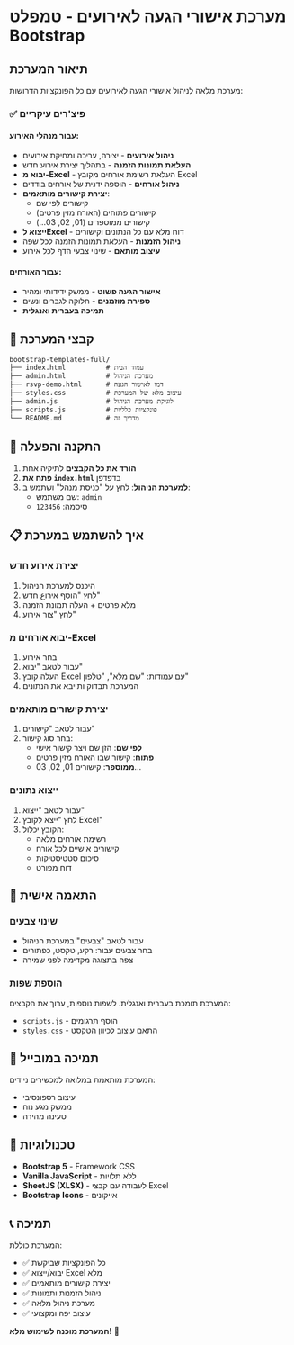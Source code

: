 # מערכת אישורי הגעה לאירועים - טמפלט Bootstrap

## תיאור המערכת

מערכת מלאה לניהול אישורי הגעה לאירועים עם כל הפונקציות הדרושות:

### ✅ פיצ'רים עיקריים

#### עבור מנהלי האירוע:
- **ניהול אירועים** - יצירה, עריכה ומחיקת אירועים
- **העלאת תמונות הזמנה** - בתהליך יצירת אירוע חדש
- **יבוא מ-Excel** - העלאת רשימת אורחים מקובץ Excel
- **ניהול אורחים** - הוספה ידנית של אורחים בודדים
- **יצירת קישורים מותאמים**:
  - קישורים לפי שם
  - קישורים פתוחים (האורח מזין פרטים)
  - קישורים ממוספרים (01, 02, 03...)
- **ייצוא לExcel** - דוח מלא עם כל הנתונים וקישורים
- **ניהול הזמנות** - העלאת תמונות הזמנה לכל שפה
- **עיצוב מותאם** - שינוי צבעי הדף לכל אירוע

#### עבור האורחים:
- **אישור הגעה פשוט** - ממשק ידידותי ומהיר
- **ספירת מוזמנים** - חלוקה לגברים ונשים
- **תמיכה בעברית ואנגלית**

## 📁 קבצי המערכת

```
bootstrap-templates-full/
├── index.html          # עמוד הבית
├── admin.html          # מערכת הניהול
├── rsvp-demo.html      # דמו לאישור הגעה
├── styles.css          # עיצוב מלא של המערכת
├── admin.js            # לוגיקת מערכת הניהול
├── scripts.js          # פונקציות כלליות
└── README.md           # מדריך זה
```

## 🚀 התקנה והפעלה

1. **הורד את כל הקבצים** לתיקיה אחת
2. **פתח את `index.html`** בדפדפן
3. **למערכת הניהול**: לחץ על "כניסת מנהל" ושתמש ב:
   - שם משתמש: `admin`
   - סיסמה: `123456`

## 📋 איך להשתמש במערכת

### יצירת אירוע חדש
1. היכנס למערכת הניהול
2. לחץ "הוסף אירוع חדש"
3. מלא פרטים + העלה תמונת הזמנה
4. לחץ "צור אירוע"

### יבוא אורחים מ-Excel
1. בחר אירוע
2. עבור לטאב "יבוא"
3. העלה קובץ Excel עם עמודות: "שם מלא", "טלפון"
4. המערכת תבדוק ותייבא את הנתונים

### יצירת קישורים מותאמים
1. עבור לטאב "קישורים"
2. בחר סוג קישור:
   - **לפי שם**: הזן שם ויצר קישור אישי
   - **פתוח**: קישור שבו האורח מזין פרטים
   - **ממוספר**: קישורים 01, 02, 03...

### ייצוא נתונים
1. עבור לטאב "ייצוא"
2. לחץ "ייצא לקובץ Excel"
3. הקובץ יכלול:
   - רשימת אורחים מלאה
   - קישורים אישיים לכל אורח
   - סיכום סטטיסטיקות
   - דוח מפורט

## 🎨 התאמה אישית

### שינוי צבעים
- עבור לטאב "צבעים" במערכת הניהול
- בחר צבעים עבור: רקע, טקסט, כפתורים
- צפה בתצוגה מקדימה לפני שמירה

### הוספת שפות
המערכת תומכת בעברית ואנגלית. לשפות נוספות, ערוך את הקבצים:
- `scripts.js` - הוסף תרגומים
- `styles.css` - התאם עיצוב לכיוון הטקסט

## 📱 תמיכה במובייל

המערכת מותאמת במלואה למכשירים ניידים:
- עיצוב רספונסיבי
- ממשק מגע נוח
- טעינה מהירה

## 🔧 טכנולוגיות

- **Bootstrap 5** - Framework CSS
- **Vanilla JavaScript** - ללא תלויות
- **SheetJS (XLSX)** - לעבודה עם קבצי Excel
- **Bootstrap Icons** - אייקונים

## 📞 תמיכה

המערכת כוללת:
- ✅ כל הפונקציות שביקשת
- ✅ יבוא/ייצוא Excel מלא
- ✅ יצירת קישורים מותאמים
- ✅ ניהול הזמנות ותמונות
- ✅ מערכת ניהול מלאה
- ✅ עיצוב יפה ומקצועי

**המערכת מוכנה לשימוש מלא!** 🎉